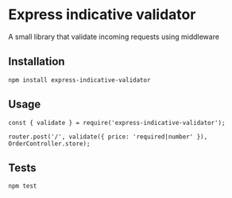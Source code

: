 Express indicative validator
=========

A small library that validate incoming requests using middleware

## Installation

  `npm install express-indicative-validator`

## Usage

    const { validate } = require('express-indicative-validator');

    router.post('/', validate({ price: 'required|number' }), OrderController.store);
  


## Tests

  `npm test`
